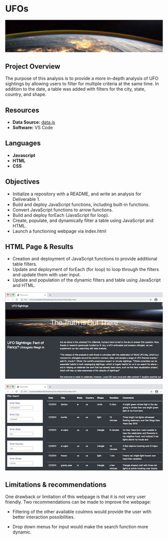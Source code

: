 # UFOs

![UFOs](Resources/GitHeader.png)

## Project Overview
The purpose of this analysis is to provide a more in-depth analysis of UFO sightings by allowing users to filter for multiple criteria at the same time. In addition to the date, a table was added with filters for the city, state, country, and shape.

## Resources 
- **Data Source:** [data.js](data.js) 
- **Software:** VS Code


## Languages 
- **Javascript**
- **HTML**
- **CSS**

## Objectives  
- Initialize a repository with a README, and write an analysis for Deliverable 1.
- Build and deploy JavaScript functions, including built-in functions. 
- Convert JavaScript functions to arrow functions. 
- Build and deploy forEach (JavaScript for loop). 
- Create, populate, and dynamically filter a table using JavaScript and HTML. 
- Launch a functioning webpage via index.html

## HTML Page & Results

- Creation and deployment of JavaScript functions to provide additional table filters.
- Update and deployment of forEach (for loop) to loop through the filters and update them with user input.
- Update and population of the dynamic filters and table using JavaScript and HTML.  

![Screenshot 1](Resources/Screenshot1.png)

![Screenshot 2](Resources/Screenshot2.png)

## Limitations & recommendations

One drawback or limitation of this webpage is that it is not very user friendly. Two recommendations can be made to improve the webpage:

- Filtering of the other available coulmns would provide the user with better interaction possibilities.

- Drop down menus for input would make the search function more dynamic.

